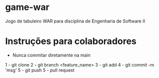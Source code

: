 # game-war
Jogo de tabuleiro WAR para disciplina de Engenharia de Software II

# Instruções para colaboradores
* Nunca commitar diretamente na main

1 - git clone <url>
2 - git branch <feature_name>
3 - git add 
4 - git commit -m 'msg'
5 - git push
5 - pull request

